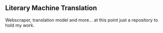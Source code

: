 ## Literary Machine Translation

Webscraper, translation model and more... at this point just a repository to hold my work.